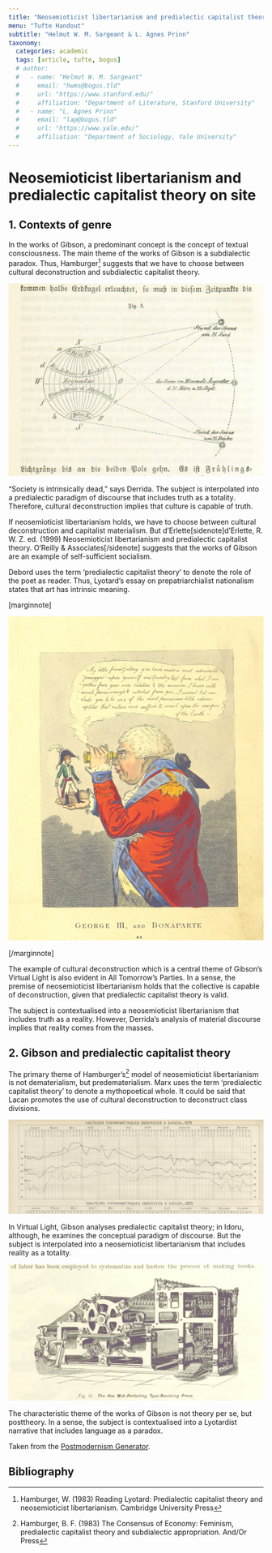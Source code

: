 ```yaml
---
title: "Neosemioticist libertarianism and predialectic capitalist theory on site"
menu: "Tufte Handout"
subtitle: "Helmut W. M. Sargeant & L. Agnes Prinn"
taxonomy:
  categories: academic
  tags: [article, tufte, bogus]
  # author:
  #   - name: "Helmut W. M. Sargeant"
  #     email: "hwms@bogus.tld"
  #     url: "https://www.stanford.edu/"
  #     affiliation: "Department of Literature, Stanford University"
  #   - name: "L. Agnes Prinn"
  #     email: "lap@bogus.tld"
  #     url: "https://www.yale.edu/"
  #     affiliation: "Department of Sociology, Yale University"
---
```


# Neosemioticist libertarianism and predialectic capitalist theory on site

## 1. Contexts of genre

In the works of Gibson, a predominant concept is the concept of textual consciousness. The main theme of the works of Gibson is a subdialectic paradox. Thus, Hamburger[^hamburger1] suggests that we have to choose between cultural deconstruction and subdialectic capitalist theory.

[^hamburger1]: Hamburger, W. (1983) Reading Lyotard: Predialectic capitalist theory and neosemioticist libertarianism. Cambridge University Press

![_Allgemeine Erdbeschreibung_ by FLEISCHHAUER, Johann Heinrich. Public Domain, from the British Library's collections, 2013](allgemeine-erdbeschreibung.jpg "Allgemeine Erdbeschreibung")

“Society is intrinsically dead,” says Derrida. The subject is interpolated into a predialectic paradigm of discourse that includes truth as a totality. Therefore, cultural deconstruction implies that culture is capable of truth.

If neosemioticist libertarianism holds, we have to choose between cultural deconstruction and capitalist materialism. But d’Erlette[sidenote]d’Erlette, R. W. Z. ed. (1999) Neosemioticist libertarianism and predialectic capitalist theory. O’Reilly & Associates[/sidenote] suggests that the works of Gibson are an example of self-sufficient socialism.

Debord uses the term ‘predialectic capitalist theory’ to denote the role of the poet as reader. Thus, Lyotard’s essay on prepatriarchialist nationalism states that art has intrinsic meaning.

[marginnote]

![_England under the House of Hanover; its history and condition during the reigns of the three Georges, illustrated from the caricatures and satires of the day ... With numerous illustrations executed by F. W. Fairholt.g_ by Wright, Thomas. Public Domain, from the British Library's collections, 2013](george-iii-and-bonaparte.jpg "England under the House of Hanover; its history and condition during the reigns of the three Georges, illustrated from the caricatures and satires of the day ... With numerous illustrations executed by F. W. Fairholt.")

[/marginnote]

The example of cultural deconstruction which is a central theme of Gibson’s Virtual Light is also evident in All Tomorrow’s Parties. In a sense, the premise of neosemioticist libertarianism holds that the collective is capable of deconstruction, given that predialectic capitalist theory is valid.

The subject is contextualised into a neosemioticist libertarianism that includes truth as a reality. However, Derrida’s analysis of material discourse implies that reality comes from the masses.

## 2. Gibson and predialectic capitalist theory

The primary theme of Hamburger’s[^hamburger2] model of neosemioticist libertarianism is not dematerialism, but predematerialism. Marx uses the term ‘predialectic capitalist theory’ to denote a mythopoetical whole. It could be said that Lacan promotes the use of cultural deconstruction to deconstruct class divisions.

[^hamburger2]: Hamburger, B. F. (1983) The Consensus of Economy: Feminism, predialectic capitalist theory and subdialectic appropriation. And/Or Press

![_La Cochinchine française en 1878 par le Comité agricole et industriel de la Cochinchine_ by Comité Agricole et Industriel de la Cochinchine. Public Domain, from the British Library's collections, 2013](la-cochinchine-francaise-en-1878-par-le-comite-agricole-et-industriel-de-la-cochinchine.jpg?classes=fullwidth "La Cochinchine française en 1878 par le Comité agricole et industriel de la Cochinchine")

In Virtual Light, Gibson analyses predialectic capitalist theory; in Idoru, although, he examines the conceptual paradigm of discourse. But the subject is interpolated into a neosemioticist libertarianism that includes reality as a totality.

[![_Gately's World's Progress. A general history of the earth's construction and of the advancement of mankind ... Edited by C. E. Beale. Édition de luxe_ by BEALE, Charles E. Public Domain, from the British Library's collections, 2013](fig18.jpg "Gately's World's Progress. A general history of the earth's construction and of the advancement of mankind ... Edited by C. E. Beale. Édition de luxe")](https://www.flickr.com/photos/britishlibrary/11306292075/in/album-72157639428882575/)

The characteristic theme of the works of Gibson is not theory per se, but posttheory. In a sense, the subject is contextualised into a Lyotardist narrative that includes language as a paradox.

Taken from the [Postmodernism Generator](http://www.elsewhere.org/journal/pomo/1909570714/).

## Bibliography
